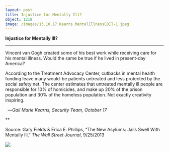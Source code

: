 ```yaml
---
layout: post
title: Injustice for Mentally Ill?
object: 1218
image: /images/13.10.17.Kearns.MentalIllnessEDIT-1.jpeg
---
```

**Injustice for Mentally Ill?**

****

Vincent van Gogh created some of his best work while receiving care for his mental illness. Would the same be true if he lived in present-day America? 

According to the Treatment Advocacy Center, cutbacks in mental health funding leave many would-be patients untreated and less protected by the social safety net. The center estimates that untreated mentally ill people are responsible for 10% of homicides, and make up 20% of the prison population and 30% of the homeless population. Not exactly creativity inspiring.

  —*Gail Marie Kearns, Security Team, October 17*

**

Source: Gary Fields & Erica E. Phillips, “The New Asylums: Jails Swell With Mentally Ill,” *The Wall Street Journal*, 9/25/2013 

![]({{siteurl.base}}/images/13.10.17.Kearns.MentalIllnessEDIT-1.jpeg)
